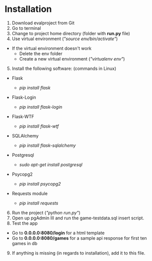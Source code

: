 Installation
===========

1. Download evalproject from Git
2. Go to terminal
3. Change to project home directory (folder with **run.py** file)
4. Use virtual environment (*"source env/bin/activate"*)
  - If the virtual environment doesn't work
    - Delete the env folder
    - Create a new virtual environment (*"virtualenv env"*)
5. Install the following software: (commands in Linux)

  - Flask
    - *pip install flask*

  - Flask-Login
    - *pip install flask-login*

  - Flask-WTF
    - *pip install flask-wtf*

  - SQLAlchemy
    - *pip install flask-sqlalchemy*

  - Postgresql
    - *sudo apt-get install postgresql*

  - Psycopg2
    - *pip install psycopg2*

  - Requests module
    - *pip install requests*

6. Run the project (*"python run.py"*)
7. Open up pgAdmin III and run the game-testdata.sql insert script.
8. Test the app 
  - Go to **0.0.0.0:8080/login** for a html template 
  - Go to **0.0.0.0:8080/games** for a sample api response for first ten games in db
9. If anything is missing (in regards to installation), add 
   it to this file.
